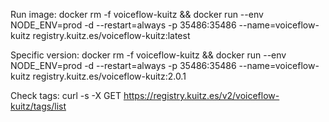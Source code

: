 Run image:
docker rm -f voiceflow-kuitz && docker run --env NODE_ENV=prod -d --restart=always -p 35486:35486 --name=voiceflow-kuitz registry.kuitz.es/voiceflow-kuitz:latest

Specific version:
docker rm -f voiceflow-kuitz && docker run --env NODE_ENV=prod -d --restart=always -p 35486:35486 --name=voiceflow-kuitz registry.kuitz.es/voiceflow-kuitz:2.0.1

Check tags:
curl -s -X GET https://registry.kuitz.es/v2/voiceflow-kuitz/tags/list